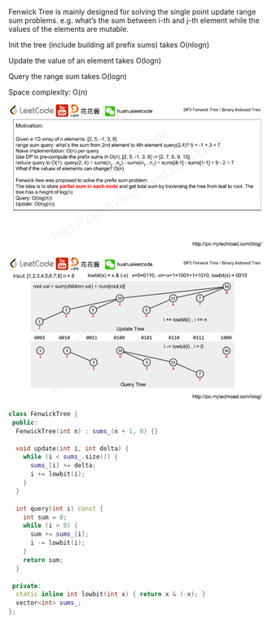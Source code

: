 Fenwick Tree is mainly designed for solving the single point update range sum problems. e.g. what’s the sum between i-th and j-th element while the values of the elements are mutable.

Init the tree (include building all prefix sums) takes O(nlogn)

Update the value of an element takes O(logn)

Query the range sum takes O(logn)

Space complexity: O(n)


![](/images/2019-03-20-23-05-47.png)

![](/images/2019-03-20-23-05-59.png)


```cpp
class FenwickTree {
 public:
  FenwickTree(int n) : sums_(n + 1, 0) {}

  void update(int i, int delta) {
    while (i < sums_.size()) {
      sums_[i] += delta;
      i += lowbit(i);
    }
  }

  int query(int i) const {
    int sum = 0;
    while (i > 0) {
      sum += sums_[i];
      i -= lowbit(i);
    }
    return sum;
  }

 private:
  static inline int lowbit(int x) { return x & (-x); }
  vector<int> sums_;
};
```